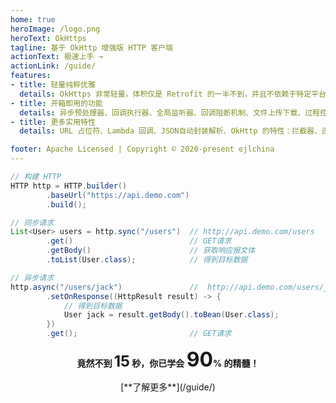 ```yaml
---
home: true
heroImage: /logo.png
heroText: OkHttps
tagline: 基于 OkHttp 增强版 HTTP 客户端
actionText: 极速上手 →
actionLink: /guide/
features:
- title: 轻量纯粹优雅
  details: OkHttps 非常轻量，体积仅是 Retrofit 的一半不到，并且不依赖于特定平台，API 语义简洁舒适。
- title: 开箱即用的功能
  details: 异步预处理器、回调执行器、全局监听器、回调阻断机制、文件上传下载、过程控制、进度监听。
- title: 更多实用特性
  details: URL 占位符、Lambda 回调、JSON自动封装解析、OkHttp 的特性：拦截器、连接池、CookieJar 等。

footer: Apache Licensed | Copyright © 2020-present ejlchina
---
```


<!-- <CodeSwitcher :languages="{java:'Java',kotlin:'Kotlin'}" name="java">
<template v-slot:java> -->

```java
// 构建 HTTP
HTTP http = HTTP.builder()
        .baseUrl("https://api.demo.com")
        .build();

// 同步请求
List<User> users = http.sync("/users")  // http://api.demo.com/users
        .get()                          // GET请求
        .getBody()                      // 获取响应报文体
        .toList(User.class);            // 得到目标数据

// 异步请求
http.async("/users/jack")               //  http://api.demo.com/users/jack
        .setOnResponse((HttpResult result) -> {
            // 得到目标数据
            User jack = result.getBody().toBean(User.class);
        })
        .get();                         // GET请求
```

<!-- </template>
<template v-slot:kotlin>

```java
// 构建 HTTP
HTTP http = HTTP.builder()
        .baseUrl("https://api.demo.com")
        .build();

// 同步请求
List<User> users = http.sync("/users")  // http://api.demo.com/users
        .get()                          // GET请求
        .getBody()                      // 获取响应报文体
        .toList(User.class);            // 得到目标数据

// 异步请求
http.async("/users/jack")               //  http://api.demo.com/users/jack
        .setOnResponse((HttpResult result) -> {
            // 得到目标数据
            User jack = result.getBody().toBean(User.class);
        })
        .get();                         // GET请求
```

</template>
</CodeSwitcher> -->

**<center>竟然不到 <font size=5>15</font> 秒，你已学会 <font size=6>90</font>% 的精髓！</center>**
<center>[**了解更多**](/guide/)</center>